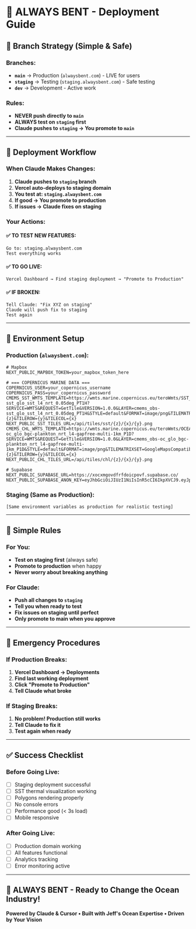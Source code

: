 # 🚀 ALWAYS BENT - Deployment Guide

## 🎯 Branch Strategy (Simple & Safe)

### Branches:
- **`main`** → Production (`alwaysbent.com`) - LIVE for users
- **`staging`** → Testing (`staging.alwaysbent.com`) - Safe testing  
- **`dev`** → Development - Active work

### Rules:
- **NEVER push directly to `main`**
- **ALWAYS test on `staging` first**
- **Claude pushes to `staging` → You promote to `main`**

---

## 🔄 Deployment Workflow

### When Claude Makes Changes:

1. **Claude pushes to `staging` branch**
2. **Vercel auto-deploys to staging domain**
3. **You test at: `staging.alwaysbent.com`**
4. **If good → You promote to production**
5. **If issues → Claude fixes on staging**

### Your Actions:

#### ✅ TO TEST NEW FEATURES:
```
Go to: staging.alwaysbent.com
Test everything works
```

#### ✅ TO GO LIVE:
```
Vercel Dashboard → Find staging deployment → "Promote to Production"
```

#### ✅ IF BROKEN:
```
Tell Claude: "Fix XYZ on staging"
Claude will push fix to staging
Test again
```

---

## 🌊 Environment Setup

### Production (`alwaysbent.com`):
```
# Mapbox
NEXT_PUBLIC_MAPBOX_TOKEN=your_mapbox_token_here

# === COPERNICUS MARINE DATA ===
COPERNICUS_USER=your_copernicus_username
COPERNICUS_PASS=your_copernicus_password
CMEMS_SST_WMTS_TEMPLATE=https://wmts.marine.copernicus.eu/teroWmts/SST_GLO_SST_L4_NRT_OBSERVATIONS_010_001/cmems_obs-sst_glo_sst_l4_nrt_0.05deg_PT1H?SERVICE=WMTS&REQUEST=GetTile&VERSION=1.0.0&LAYER=cmems_obs-sst_glo_sst_l4_nrt_0.05deg_PT1H&STYLE=default&FORMAT=image/png&TILEMATRIXSET=GoogleMapsCompatible&TILEMATRIX={z}&TILEROW={y}&TILECOL={x}
NEXT_PUBLIC_SST_TILES_URL=/api/tiles/sst/{z}/{x}/{y}.png
CMEMS_CHL_WMTS_TEMPLATE=https://wmts.marine.copernicus.eu/teroWmts/OCEANCOLOUR_GLO_BGC_L4_NRT_009_102/cmems_obs-oc_glo_bgc-plankton_nrt_l4-gapfree-multi-1km_P1D?SERVICE=WMTS&REQUEST=GetTile&VERSION=1.0.0&LAYER=cmems_obs-oc_glo_bgc-plankton_nrt_l4-gapfree-multi-1km_P1D&STYLE=default&FORMAT=image/png&TILEMATRIXSET=GoogleMapsCompatible&TILEMATRIX={z}&TILEROW={y}&TILECOL={x}
NEXT_PUBLIC_CHL_TILES_URL=/api/tiles/chl/{z}/{x}/{y}.png

# Supabase
NEXT_PUBLIC_SUPABASE_URL=https://xocxmgovdfrfdoicpovf.supabase.co/
NEXT_PUBLIC_SUPABASE_ANON_KEY=eyJhbGciOiJIUzI1NiIsInR5cCI6IkpXVCJ9.eyJpc3MiOiJzdXBhYmFzZSIsInJlZiI6InhvY3htZ292ZGZyZmRvaWNwb3ZmIiwicm9sZSI6ImFub24iLCJpYXQiOjE3NTUzODQxNjAsImV4cCI6MjA3MDk2MDE2MH0.Pe0rt8xqje6c2iH87_o6KAEV4Hdc5gFCid8gHmBh_y0
```

### Staging (Same as Production):
```
[Same environment variables as production for realistic testing]
```

---

## 🎯 Simple Rules

### For You:
- **Test on staging first** (always safe)
- **Promote to production** when happy
- **Never worry about breaking anything**

### For Claude:
- **Push all changes to `staging`**
- **Tell you when ready to test**
- **Fix issues on staging until perfect**
- **Only promote to main when you approve**

---

## 🚀 Emergency Procedures

### If Production Breaks:
1. **Vercel Dashboard → Deployments**
2. **Find last working deployment**  
3. **Click "Promote to Production"**
4. **Tell Claude what broke**

### If Staging Breaks:
1. **No problem! Production still works**
2. **Tell Claude to fix it**
3. **Test again when ready**

---

## ✅ Success Checklist

### Before Going Live:
- [ ] Staging deployment successful
- [ ] SST thermal visualization working
- [ ] Polygons rendering properly  
- [ ] No console errors
- [ ] Performance good (< 3s load)
- [ ] Mobile responsive

### After Going Live:
- [ ] Production domain working
- [ ] All features functional
- [ ] Analytics tracking
- [ ] Error monitoring active

---

## 🌊 ALWAYS BENT - Ready to Change the Ocean Industry!

**Powered by Claude & Cursor • Built with Jeff's Ocean Expertise • Driven by Your Vision**
